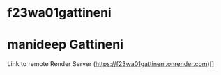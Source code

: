 # f23wa01gattineni
# manideep Gattineni
Link to remote Render Server (https://f23wa01gattineni.onrender.com)[]
